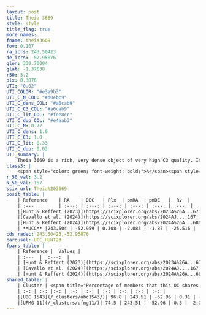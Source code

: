 ```yaml
---
layout: post
title: Theia 3669
style: style
title_flag: true
more_names: 
fname: theia3669
fov: 0.107
ra_icrs: 243.50423
de_icrs: -52.95876
glon: 330.70004
glat: -1.37638
r50: 3.2
plx: 0.3076
UTI: "0.02"
UTI_COLOR: "#e3a9b3"
UTI_C_N_COL: "#d0ebc9"
UTI_C_dens_COL: "#a6cab9"
UTI_C_C3_COL: "#a6cab9"
UTI_C_lit_COL: "#fee8cc"
UTI_C_dup_COL: "#e4aab3"
UTI_C_N: 0.77
UTI_C_dens: 1.0
UTI_C_C3: 1.0
UTI_C_lit: 0.33
UTI_C_dup: 0.03
UTI_summary: |
    Theia 3669 is a rich, very dense object of very high C3 quality. It was recently reported in the literature.<br><br><span style="color: #99180f; font-weight: bold;">Warning: </span>This is very likely a duplicate object, which shares a large percentage of members with at least one previously reported entry.
class3: |
    <span style="color: green; font-weight: bold;">A</span><span style="color: green; font-weight: bold;">A</span>
r_50_val: 3.2
N_50_val: 157
scix_url: Theia%203669
posit_table: |
    | Reference    | RA    | DEC   | Plx  | pmRA  | pmDE   |  Rv  |
    | :---         | :---: | :---: | :---: | :---: | :---: | :---: |
    |[Hunt & Reffert (2023)](https://scixplorer.org/abs/2023A%26A...673A.114H) | 243.497 | -52.965 | 0.311 | -2.089 | -1.862 | -18.016 |
    |[Cavallo et al. (2024)](https://scixplorer.org/abs/2024AJ....167...12C) | 243.512 | -52.959 | 0.312 | -- | -- | -- |
    |[Hunt & Reffert (2024)](https://scixplorer.org/abs/2024A%26A...686A..42H) | 243.497 | -52.965 | 0.311 | -2.089 | -1.862 | -18.016 |
    | **UCC** |243.504 | -52.959 | 0.308 | -2.083 | -1.87 | -25.516 | 
cds_radec: 243.50423,-52.95876
carousel: UCC_HUNT23
fpars_table: |
    | Reference |  Values |
    | :---  |  :---:  |
    | [Hunt & Reffert (2023)](https://scixplorer.org/abs/2023A%26A...673A.114H) | `AV50=2.078, diffAV50=2.538, MOD50=12.343, logAge50=8.167` |
    | [Cavallo et al. (2024)](https://scixplorer.org/abs/2024AJ....167...12C) | `AV50=2.57, dMod50=11.68, logAge50=8.37, [Fe/H]50=-0.67` |
    | [Hunt & Reffert (2024)](https://scixplorer.org/abs/2024A%26A...686A..42H) | `MassJ=1662.17` |
shared_table: |
    | Cluster | <span title="Percentage of members that this OC shares with the ones listed">%</span>   | RA   | DEC   | Plx   | pmRA  | pmDE  | Rv | UTI |
    | :-: | :-: |:-: | :-: | :-: | :-: | :-: | :-: | :-: |
    |[UBC 1543](/_clusters/ubc1543/)| 96.8 | 243.51 | -52.96 | 0.31 | -2.08 | -1.87 | -26.02 |0.16 |
    |[UFMG 11](/_clusters/ufmg11/)| 74.5 | 243.51 | -52.96 | 0.3 | -2.08 | -1.9 | -25.52 |0.55 |
---
```

